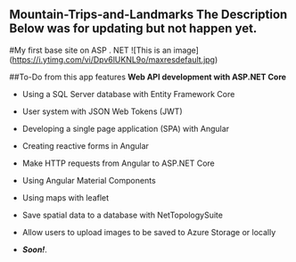 ## Mountain-Trips-and-Landmarks The Description Below was for updating but not happen yet.
#My first base site on ASP . NET
![This is an image] (https://i.ytimg.com/vi/Dpv6lUKNL9o/maxresdefault.jpg) 

##To-Do from this app features
**Web API development with ASP.NET Core**

- Using a SQL Server database with Entity Framework Core

- User system with JSON Web Tokens (JWT)

- Developing a single page application (SPA) with Angular

- Creating reactive forms in Angular

- Make HTTP requests from Angular to ASP.NET Core

- Using Angular Material Components

- Using maps with leaflet

- Save spatial data to a database with NetTopologySuite

- Allow users to upload images to be saved to Azure Storage or locally
- ***Soon!***.

